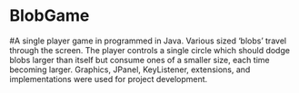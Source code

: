 # BlobGame
#A single player game in programmed in Java. Various sized ‘blobs’ travel through the screen. The player controls a single circle which should dodge blobs larger than itself but consume ones of a smaller size, each time becoming larger. Graphics, JPanel, KeyListener, extensions, and implementations were used for project development.
